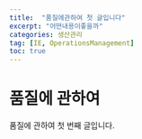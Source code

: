 ```yaml
---
title:  "품질에관하여 첫 글입니다"
excerpt: "어떤내용이좋을까"
categories: 생산관리
tag: [IE, OperationsManagement]
toc: true
---
```


# 품질에 관하여

품질에 관하여 첫 번째 글입니다.